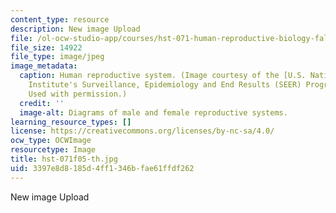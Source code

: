 ```yaml
---
content_type: resource
description: New image Upload
file: /ol-ocw-studio-app/courses/hst-071-human-reproductive-biology-fall-2005/3397e8d8185d4ff1346bfae61ffdf262_hst-071f05-th.jpg
file_size: 14922
file_type: image/jpeg
image_metadata:
  caption: Human reproductive system. (Image courtesy of the [U.S. National Cancer
    Institute's Surveillance, Epidemiology and End Results (SEER) Program](http://training.seer.cancer.gov/).
    Used with permission.)
  credit: ''
  image-alt: Diagrams of male and female reproductive systems.
learning_resource_types: []
license: https://creativecommons.org/licenses/by-nc-sa/4.0/
ocw_type: OCWImage
resourcetype: Image
title: hst-071f05-th.jpg
uid: 3397e8d8-185d-4ff1-346b-fae61ffdf262
---
```

New image Upload